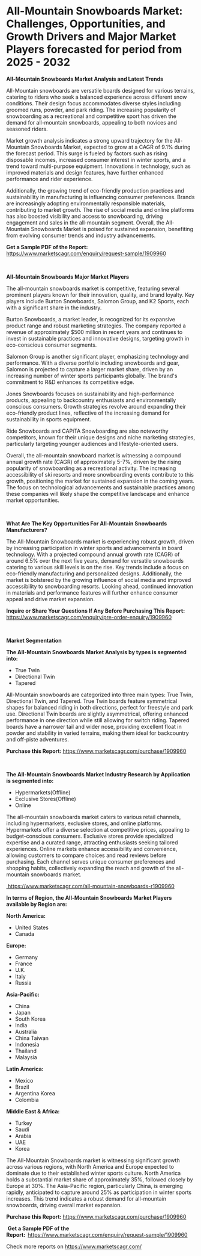 <p><h1>All-Mountain Snowboards Market: Challenges, Opportunities, and Growth Drivers and Major Market Players forecasted for period from 2025 - 2032</h1></p><p><strong>All-Mountain Snowboards Market Analysis and Latest Trends</strong></p>
<p><p>All-Mountain snowboards are versatile boards designed for various terrains, catering to riders who seek a balanced experience across different snow conditions. Their design focus accommodates diverse styles including groomed runs, powder, and park riding. The increasing popularity of snowboarding as a recreational and competitive sport has driven the demand for all-mountain snowboards, appealing to both novices and seasoned riders.</p><p>Market growth analysis indicates a strong upward trajectory for the All-Mountain Snowboards Market, expected to grow at a CAGR of 9.1% during the forecast period. This surge is fueled by factors such as rising disposable incomes, increased consumer interest in winter sports, and a trend toward multi-purpose equipment. Innovations in technology, such as improved materials and design features, have further enhanced performance and rider experience.</p><p>Additionally, the growing trend of eco-friendly production practices and sustainability in manufacturing is influencing consumer preferences. Brands are increasingly adopting environmentally responsible materials, contributing to market growth. The rise of social media and online platforms has also boosted visibility and access to snowboarding, driving engagement and sales in the all-mountain segment. Overall, the All-Mountain Snowboards Market is poised for sustained expansion, benefiting from evolving consumer trends and industry advancements.</p></p>
<p><strong>Get a Sample PDF of the Report:&nbsp;</strong> <a href="https://www.marketscagr.com/enquiry/request-sample/1909960?utm_campaign=2482&utm_medium=2&utm_source=Github&utm_content=ia&utm_term=06042025&utm_id=all-mountain-snowboards">https://www.marketscagr.com/enquiry/request-sample/1909960</a></p>
<p>&nbsp;</p>
<p><strong>All-Mountain Snowboards Major Market Players</strong></p>
<p><p>The all-mountain snowboards market is competitive, featuring several prominent players known for their innovation, quality, and brand loyalty. Key players include Burton Snowboards, Salomon Group, and K2 Sports, each with a significant share in the industry.</p><p>Burton Snowboards, a market leader, is recognized for its expansive product range and robust marketing strategies. The company reported a revenue of approximately $500 million in recent years and continues to invest in sustainable practices and innovative designs, targeting growth in eco-conscious consumer segments.</p><p>Salomon Group is another significant player, emphasizing technology and performance. With a diverse portfolio including snowboards and gear, Salomon is projected to capture a larger market share, driven by an increasing number of winter sports participants globally. The brand's commitment to R&D enhances its competitive edge.</p><p>Jones Snowboards focuses on sustainability and high-performance products, appealing to backcountry enthusiasts and environmentally conscious consumers. Growth strategies revolve around expanding their eco-friendly product lines, reflective of the increasing demand for sustainability in sports equipment.</p><p>Ride Snowboards and CAPiTA Snowboarding are also noteworthy competitors, known for their unique designs and niche marketing strategies, particularly targeting younger audiences and lifestyle-oriented users. </p><p>Overall, the all-mountain snowboard market is witnessing a compound annual growth rate (CAGR) of approximately 5-7%, driven by the rising popularity of snowboarding as a recreational activity. The increasing accessibility of ski resorts and more snowboarding events contribute to this growth, positioning the market for sustained expansion in the coming years. The focus on technological advancements and sustainable practices among these companies will likely shape the competitive landscape and enhance market opportunities.</p></p>
<p>&nbsp;</p>
<p><strong>What Are The Key Opportunities For All-Mountain Snowboards Manufacturers?</strong></p>
<p><p>The All-Mountain Snowboards market is experiencing robust growth, driven by increasing participation in winter sports and advancements in board technology. With a projected compound annual growth rate (CAGR) of around 6.5% over the next five years, demand for versatile snowboards catering to various skill levels is on the rise. Key trends include a focus on eco-friendly manufacturing and personalized designs. Additionally, the market is bolstered by the growing influence of social media and improved accessibility to snowboarding resorts. Looking ahead, continued innovation in materials and performance features will further enhance consumer appeal and drive market expansion.</p></p>
<p><strong>Inquire or Share Your Questions If Any Before Purchasing This Report:</strong> <a href="https://www.marketscagr.com/enquiry/pre-order-enquiry/1909960?utm_campaign=2482&utm_medium=2&utm_source=Github&utm_content=ia&utm_term=06042025&utm_id=all-mountain-snowboards">https://www.marketscagr.com/enquiry/pre-order-enquiry/1909960</a></p>
<p>&nbsp;</p>
<p><strong>Market Segmentation</strong></p>
<p><strong>The All-Mountain Snowboards Market Analysis by types is segmented into:</strong></p>
<p><ul><li>True Twin</li><li>Directional Twin</li><li>Tapered</li></ul></p>
<p><p>All-Mountain snowboards are categorized into three main types: True Twin, Directional Twin, and Tapered. True Twin boards feature symmetrical shapes for balanced riding in both directions, perfect for freestyle and park use. Directional Twin boards are slightly asymmetrical, offering enhanced performance in one direction while still allowing for switch riding. Tapered boards have a narrower tail and wider nose, providing excellent float in powder and stability in varied terrains, making them ideal for backcountry and off-piste adventures.</p></p>
<p><strong>Purchase this Report:&nbsp;</strong><a href="https://www.marketscagr.com/purchase/1909960?utm_campaign=2482&utm_medium=2&utm_source=Github&utm_content=ia&utm_term=06042025&utm_id=all-mountain-snowboards">https://www.marketscagr.com/purchase/1909960</a></p>
<p>&nbsp;</p>
<p><strong>The All-Mountain Snowboards Market Industry Research by Application is segmented into:</strong></p>
<p><ul><li>Hypermarkets(Offline)</li><li>Exclusive Stores(Offline)</li><li>Online</li></ul></p>
<p><p>The all-mountain snowboards market caters to various retail channels, including hypermarkets, exclusive stores, and online platforms. Hypermarkets offer a diverse selection at competitive prices, appealing to budget-conscious consumers. Exclusive stores provide specialized expertise and a curated range, attracting enthusiasts seeking tailored experiences. Online markets enhance accessibility and convenience, allowing customers to compare choices and read reviews before purchasing. Each channel serves unique consumer preferences and shopping habits, collectively expanding the reach and growth of the all-mountain snowboards market.</p></p>
<p><a href="https://www.marketscagr.com/all-mountain-snowboards-r1909960?utm_campaign=2482&utm_medium=2&utm_source=Github&utm_content=ia&utm_term=06042025&utm_id=all-mountain-snowboards">&nbsp;https://www.marketscagr.com/all-mountain-snowboards-r1909960</a></p>
<p><strong>In terms of Region, the All-Mountain Snowboards Market Players available by Region are:</strong></p>
<p>
    <p> <strong> North America: </strong>
        <ul>
            <li>United States</li>
            <li>Canada</li>
        </ul>
        </p> 
    <p> <strong> Europe: </strong>
        <ul>
            <li>Germany</li>
            <li>France</li>
            <li>U.K.</li>
            <li>Italy</li>
            <li>Russia</li>
        </ul>
        </p> 
    <p> <strong> Asia-Pacific: </strong>
        <ul>
            <li>China</li>
            <li>Japan</li>
            <li>South Korea</li>
            <li>India</li>
            <li>Australia</li>
            <li>China Taiwan</li>
            <li>Indonesia</li>
            <li>Thailand</li>
            <li>Malaysia</li>
        </ul>
        </p> 
    <p> <strong> Latin America: </strong>
        <ul>
            <li>Mexico</li>
            <li>Brazil</li>
            <li>Argentina Korea</li>
            <li>Colombia</li>
        </ul>
        </p> 
    <p> <strong> Middle East & Africa: </strong>
        <ul>
            <li>Turkey</li>
            <li>Saudi</li>
            <li>Arabia</li>
            <li>UAE</li>
            <li>Korea</li>
        </ul>
    </p>
    </p>
<p><p>The All-Mountain Snowboards market is witnessing significant growth across various regions, with North America and Europe expected to dominate due to their established winter sports culture. North America holds a substantial market share of approximately 35%, followed closely by Europe at 30%. The Asia-Pacific region, particularly China, is emerging rapidly, anticipated to capture around 25% as participation in winter sports increases. This trend indicates a robust demand for all-mountain snowboards, driving overall market expansion.</p></p>
<p><strong>Purchase this Report: </strong><a href="https://www.marketscagr.com/purchase/1909960?utm_campaign=2482&utm_medium=2&utm_source=Github&utm_content=ia&utm_term=06042025&utm_id=all-mountain-snowboards">https://www.marketscagr.com/purchase/1909960</a></p>
<p>&nbsp;<strong>Get a Sample PDF of the Report:&nbsp;&nbsp;</strong><a href="https://www.marketscagr.com/enquiry/request-sample/1909960?utm_campaign=2482&utm_medium=2&utm_source=Github&utm_content=ia&utm_term=06042025&utm_id=all-mountain-snowboards">https://www.marketscagr.com/enquiry/request-sample/1909960</a></p>
<p><strong></strong></p>
<p>Check more reports on <a href="https://www.marketscagr.com/?utm_campaign=2482&utm_medium=2&utm_source=Github&utm_content=ia&utm_term=06042025&utm_id=all-mountain-snowboards">https://www.marketscagr.com/</a></p>